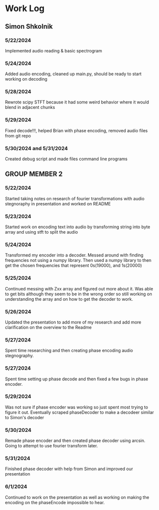 # Work Log

## Simon Shkolnik

### 5/22/2024

Implemented audio reading & basic spectrogram

### 5/24/2024

Added audio encoding, cleaned up main.py, should be ready to start working on decoding

### 5/28/2024

Rewrote scipy STFT because it had some weird behavior where it would blend in adjacent chunks

### 5/29/2024

Fixed decode!!!, helped Brian with phase encoding, removed audio files from git repo

### 5/30/2024 and 5/31/2024

Created debug script and made files command line programs

## GROUP MEMBER 2

### 5/22/2024

Started taking notes on research of fourier transformations with audio stegnoraphy in presentation and worked on README

### 5/23/2024

Started work on encoding text into audio by transforming string into byte array and using stft to split the audio

### 5/24/2024

Transformed my encoder into a decoder. Messed around with finding frequencies not using a numpy library. Then used a numpy library to then get the chosen frequencies that represent 0s(19000), and 1s(20000)

### 5/25/2024

Continued messing with Zxx array and figured out more about it. Was able to get bits although they seem to be in the wrong order so still working on understanding the array and on how to get the decoder to work.

### 5/26/2024

Updated the presentation to add more of my research and add more clarification on the overview to the Readme

### 5/27/2024

Spent time researching and then creating phase encoding audio stegnography.

### 5/27/2024

Spent time setting up phase decode and then fixed a few bugs in phase encoder.

### 5/29/2024

Was not sure if phase encoder was working so just spent most trying to figure it out. Eventually scraped phaseDecoder to make a decodeer similar to Simon's decoder

### 5/30/2024

Remade phase encoder and then created phase decoder using arcsin. Going to attempt to use fourier transform later.

### 5/31/2024

Finished phase decoder with help from Simon and improved our presentation

### 6/1/2024

Continued to work on the presentation as well as working on making the encoding on the phaseEncode impossible to hear.

